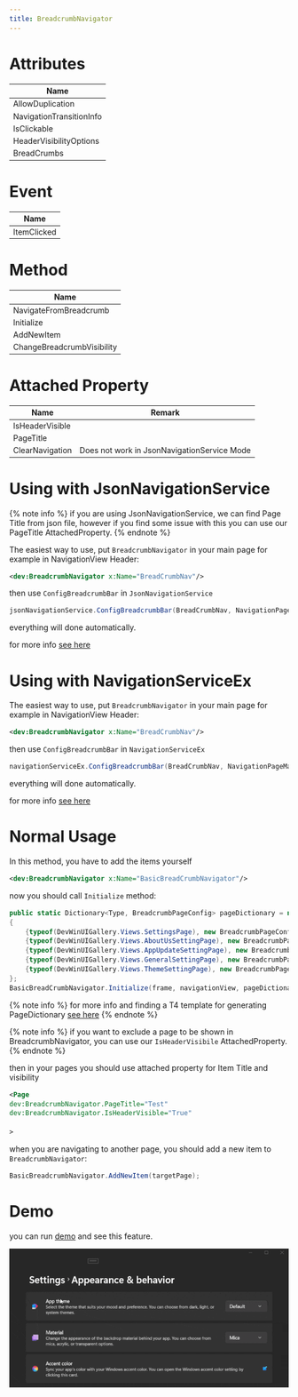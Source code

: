 ```yaml
---
title: BreadcrumbNavigator
---
```


# Attributes
|Name|
|-|
|AllowDuplication|
|NavigationTransitionInfo|
|IsClickable|
|HeaderVisibilityOptions|
|BreadCrumbs|

# Event
|Name|
|-|
|ItemClicked|

# Method
|Name|
|-|
|NavigateFromBreadcrumb|
|Initialize|
|AddNewItem|
|ChangeBreadcrumbVisibility|

# Attached Property
|Name|Remark|
|-|-|
|IsHeaderVisible||
|PageTitle||
|ClearNavigation|Does not work in JsonNavigationService Mode|

# Using with JsonNavigationService

{% note info %}
if you are using JsonNavigationService, we can find Page Title from json file, however if you find some issue with this you can use our PageTitle AttachedProperty. 
{% endnote %}

The easiest way to use, put `BreadcrumbNavigator` in your main page for example in NavigationView Header:

```xml
<dev:BreadcrumbNavigator x:Name="BreadCrumbNav"/>
```

then use `ConfigBreadcrumbBar` in `JsonNavigationService` 

```cs
jsonNavigationService.ConfigBreadcrumbBar(BreadCrumbNav, NavigationPageMappings.PageDictionary);
```

everything will done automatically.

for more info [see here](https://Ghost1372.github.io/DevWinUI/jsonNavigationService/#ConfigureBreadcrumbBar)

# Using with NavigationServiceEx
The easiest way to use, put `BreadcrumbNavigator` in your main page for example in NavigationView Header:

```xml
<dev:BreadcrumbNavigator x:Name="BreadCrumbNav"/>
```

then use `ConfigBreadcrumbBar` in `NavigationServiceEx` 

```cs
navigationServiceEx.ConfigBreadcrumbBar(BreadCrumbNav, NavigationPageMappings.PageDictionary);
```

everything will done automatically.

for more info [see here](https://Ghost1372.github.io/DevWinUI/navigationService/#ConfigureBreadcrumbBar)

# Normal Usage
In this method, you have to add the items yourself
```xml
<dev:BreadcrumbNavigator x:Name="BasicBreadCrumbNavigator"/>
```

now you should call `Initialize` method:

```cs
public static Dictionary<Type, BreadcrumbPageConfig> pageDictionary = new()
{
    {typeof(DevWinUIGallery.Views.SettingsPage), new BreadcrumbPageConfig { PageTitle = null, IsHeaderVisible = true, ClearNavigation = false}},
    {typeof(DevWinUIGallery.Views.AboutUsSettingPage), new BreadcrumbPageConfig { PageTitle = null, IsHeaderVisible = true, ClearNavigation = false}},
    {typeof(DevWinUIGallery.Views.AppUpdateSettingPage), new BreadcrumbPageConfig { PageTitle = null, IsHeaderVisible = true, ClearNavigation = false}},
    {typeof(DevWinUIGallery.Views.GeneralSettingPage), new BreadcrumbPageConfig { PageTitle = null, IsHeaderVisible = true, ClearNavigation = false}},
    {typeof(DevWinUIGallery.Views.ThemeSettingPage), new BreadcrumbPageConfig { PageTitle = null, IsHeaderVisible = true, ClearNavigation = false}},
};
BasicBreadCrumbNavigator.Initialize(frame, navigationView, pageDictionary);
```

{% note info %}
for more info and finding a T4 template for generating PageDictionary [see here](https://Ghost1372.github.io/DevWinUI/navigationService/#ConfigBreadcrumbBar)
{% endnote %}

{% note info %}
if you want to exclude a page to be shown in BreadcrumbNavigator, you can use our `IsHeaderVisibile` AttachedProperty. 
{% endnote %}

then in your pages you should use attached property for Item Title and visibility

```xml
<Page
dev:BreadcrumbNavigator.PageTitle="Test"
dev:BreadcrumbNavigator.IsHeaderVisible="True"

>
```

when you are navigating to another page, you should add a new item to `BreadcrumbNavigator`:

```cs
BasicBreadcrumbNavigator.AddNewItem(targetPage);
```

# Demo
you can run [demo](https://github.com/Ghost1372/DevWinUI) and see this feature.

![DevWinUI](https://raw.githubusercontent.com/ghost1372/DevWinUI-Resources/refs/heads/main/DevWinUI-Docs/BreadcrumbNavigator.gif)
